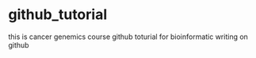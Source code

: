 # github_tutorial
this is cancer genemics course github toturial for bioinformatic writing on github
